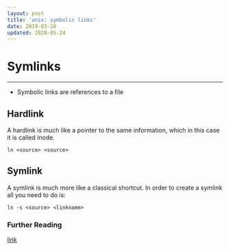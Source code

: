 ```yaml
---
layout: post
title: 'unix: symbolic links'
date: 2019-03-28
updated: 2020-05-24
---
```

# Symlinks
---
- Symbolic links are references to a file

## Hardlink
A hardlink is much like a pointer to the same information, which in this case it is called inode. 
```
ln <source> <source>
```

## Symlink
A symlink is much more like a classical shortcut. 
In order to create a symlink all you need to do is: 
```
ln -s <source> <linkname>
```

### Further Reading
[link](https://medium.com/@meghamohan/hard-link-and-symbolic-link-3cad74e5b5dc)
